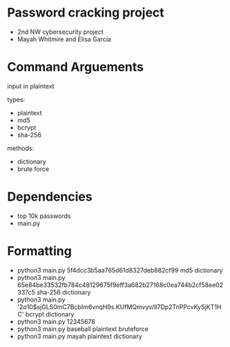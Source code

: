 # Password cracking project
- 2nd NW cybersecurity project
- Mayah Whitmire and Elisa Garcia
# Command Arguements
input in plaintext

types: 
  
- plaintext
- md5
- bcrypt
- sha-256

methods:
  
- dictionary
- brute force
# Dependencies
- top 10k passwords
- main.py
# Formatting
- python3 main.py 5f4dcc3b5aa765d61d8327deb882cf99 md5 dictionary
- python3 main.py 65e84be33532fb784c48129675f9eff3a682b27168c0ea744b2cf58ee02337c5 sha-256 dictionary
- python3 main.py '$2a$10$sjGLS0mC7BcbIm6vnqH9s.KUfMQmvyv/lI7Dp2TnPPcvKySjKT1HC' bcrypt dictionary
- python3 main.py 12345678
- python3 main.py baseball plaintext bruteforce
- python3 main.py mayah plaintext dictionary
